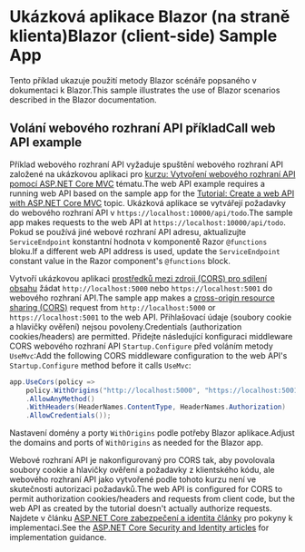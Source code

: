 # <a name="blazor-client-side-sample-app"></a><span data-ttu-id="dfa8f-101">Ukázková aplikace Blazor (na straně klienta)</span><span class="sxs-lookup"><span data-stu-id="dfa8f-101">Blazor (client-side) Sample App</span></span>

<span data-ttu-id="dfa8f-102">Tento příklad ukazuje použití metody Blazor scénáře popsaného v dokumentaci k Blazor.</span><span class="sxs-lookup"><span data-stu-id="dfa8f-102">This sample illustrates the use of Blazor scenarios described in the Blazor documentation.</span></span>

## <a name="call-web-api-example"></a><span data-ttu-id="dfa8f-103">Volání webového rozhraní API příklad</span><span class="sxs-lookup"><span data-stu-id="dfa8f-103">Call web API example</span></span>

<span data-ttu-id="dfa8f-104">Příklad webového rozhraní API vyžaduje spuštění webového rozhraní API založené na ukázkovou aplikaci pro <a href="https://docs.microsoft.com/aspnet/core/tutorials/first-web-api">kurzu: Vytvoření webového rozhraní API pomocí ASP.NET Core MVC</a> tématu.</span><span class="sxs-lookup"><span data-stu-id="dfa8f-104">The web API example requires a running web API based on the sample app for the <a href="https://docs.microsoft.com/aspnet/core/tutorials/first-web-api">Tutorial: Create a web API with ASP.NET Core MVC</a> topic.</span></span> <span data-ttu-id="dfa8f-105">Ukázková aplikace se vytvářejí požadavky do webového rozhraní API v `https://localhost:10000/api/todo`.</span><span class="sxs-lookup"><span data-stu-id="dfa8f-105">The sample app makes requests to the web API at `https://localhost:10000/api/todo`.</span></span> <span data-ttu-id="dfa8f-106">Pokud se používá jiné webové rozhraní API adresu, aktualizujte `ServiceEndpoint` konstantní hodnota v komponentě Razor `@functions` bloku.</span><span class="sxs-lookup"><span data-stu-id="dfa8f-106">If a different web API address is used, update the `ServiceEndpoint` constant value in the Razor component's `@functions` block.</span></span></p>

<span data-ttu-id="dfa8f-107">Vytvoří ukázkovou aplikaci <a href="https://docs.microsoft.com/aspnet/core/security/cors">prostředků mezi zdroji (CORS) pro sdílení obsahu</a> žádat `http://localhost:5000` nebo `https://localhost:5001` do webového rozhraní API.</span><span class="sxs-lookup"><span data-stu-id="dfa8f-107">The sample app makes a <a href="https://docs.microsoft.com/aspnet/core/security/cors">cross-origin resource sharing (CORS)</a> request from `http://localhost:5000` or `https://localhost:5001` to the web API.</span></span> <span data-ttu-id="dfa8f-108">Přihlašovací údaje (soubory cookie a hlavičky ověření) nejsou povoleny.</span><span class="sxs-lookup"><span data-stu-id="dfa8f-108">Credentials (authorization cookies/headers) are permitted.</span></span> <span data-ttu-id="dfa8f-109">Přidejte následující konfiguraci middleware CORS webového rozhraní API `Startup.Configure` před voláním metody `UseMvc`:</span><span class="sxs-lookup"><span data-stu-id="dfa8f-109">Add the following CORS middleware configuration to the web API's `Startup.Configure` method before it calls `UseMvc`:</span></span></p>

```csharp
app.UseCors(policy => 
    policy.WithOrigins("http://localhost:5000", "https://localhost:5001")
    .AllowAnyMethod()
    .WithHeaders(HeaderNames.ContentType, HeaderNames.Authorization)
    .AllowCredentials());
```

<span data-ttu-id="dfa8f-110">Nastavení domény a porty `WithOrigins` podle potřeby Blazor aplikace.</span><span class="sxs-lookup"><span data-stu-id="dfa8f-110">Adjust the domains and ports of `WithOrigins` as needed for the Blazor app.</span></span>

<span data-ttu-id="dfa8f-111">Webové rozhraní API je nakonfigurovaný pro CORS tak, aby povolovala soubory cookie a hlavičky ověření a požadavky z klientského kódu, ale webového rozhraní API jako vytvořené podle tohoto kurzu není ve skutečnosti autorizaci požadavků.</span><span class="sxs-lookup"><span data-stu-id="dfa8f-111">The web API is configured for CORS to permit authorization cookies/headers and requests from client code, but the web API as created by the tutorial doesn't actually authorize requests.</span></span> <span data-ttu-id="dfa8f-112">Najdete v článku <a href="https://docs.microsoft.com/aspnet/core/security/">ASP.NET Core zabezpečení a identita články</a> pro pokyny k implementaci.</span><span class="sxs-lookup"><span data-stu-id="dfa8f-112">See the <a href="https://docs.microsoft.com/aspnet/core/security/">ASP.NET Core Security and Identity articles</a> for implementation guidance.</span></span>
